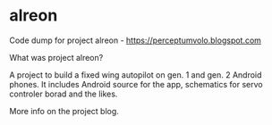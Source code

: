 # alreon
Code dump for project alreon - https://perceptumvolo.blogspot.com

What was project alreon?

A project to build a fixed wing autopilot on gen. 1 and gen. 2 Android phones. It includes Android source for the app, schematics for servo controler borad and the likes.

More info on the project blog.
